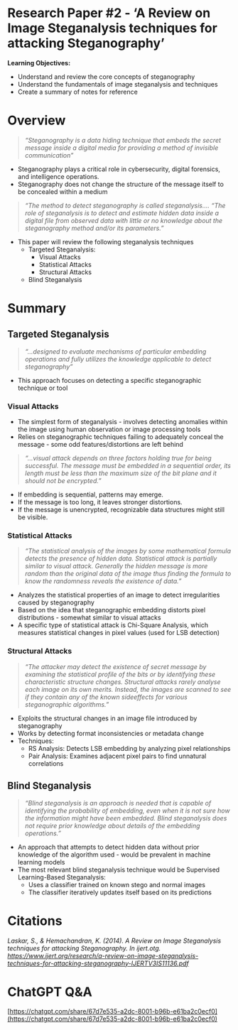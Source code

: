 # Research Paper #2 - ‘A Review on Image Steganalysis techniques for attacking Steganography’

**Learning Objectives:**

- Understand and review the core concepts of steganography
- Understand the fundamentals of image steganalysis and techniques
- Create a summary of notes for reference

# Overview

> *“Steganography is a data hiding technique that embeds the secret message inside a digital media for providing a method of invisible communication”*
> 
- Steganography plays a critical role in cybersecurity, digital forensics, and intelligence operations.
- Steganography does not change the structure of the message itself to be concealed within a medium

> *“The method to detect steganography is called steganalysis…. “The role of steganalysis is to detect and estimate hidden data inside a digital file from observed data with little or no knowledge about the steganography method and/or its parameters.”*
> 
- This paper will review the following steganalysis techniques
    - Targeted Steganalysis:
        - Visual Attacks
        - Statistical Attacks
        - Structural Attacks
    - Blind Steganalysis

# Summary

## Targeted Steganalysis

> *“…designed to evaluate mechanisms of particular embedding operations and fully utilizes the knowledge applicable to detect steganography”*
> 
- This approach focuses on detecting a specific steganographic technique or tool

### Visual Attacks

- The simplest form of steganalysis - involves detecting anomalies within the image using human observation or image processing tools
- Relies on steganographic techniques failing to adequately conceal the message - some odd features/distortions are left behind

> *“…visual attack depends on three factors holding true for being successful. The message must be embedded in a sequential order, its length must be less than the maximum size of the bit plane and it should not be encrypted.”*
> 
- If embedding is sequential, patterns may emerge.
- If the message is too long, it leaves stronger distortions.
- If the message is unencrypted, recognizable data structures might still be visible.

### Statistical Attacks

> *“The statistical analysis of the images by some mathematical formula detects the presence of hidden data. Statistical attack is partially similar to visual attack. Generally the hidden message is more random than the original data of the image thus finding the formula to know the randomness reveals the existence of data.”*
> 
- Analyzes the statistical properties of an image to detect irregularities caused by steganography
- Based on the idea that steganographic embedding distorts pixel distributions - somewhat similar to visual attacks
- A specific type of statistical attack is Chi-Square Analysis, which measures statistical changes in pixel values (used for LSB detection)

### Structural Attacks

> *“The attacker may detect the existence of secret message by examining the statistical profile of the bits or by identifying these characteristic structure changes. Structural attacks rarely analyse each image on its own merits. Instead, the images are scanned to see if they contain any of the known sideeffects for various steganographic algorithms.”*
> 
- Exploits the structural changes in an image file introduced by steganography
- Works by detecting format inconsistencies or metadata change
- Techniques:
    - RS Analysis: Detects LSB embedding by analyzing pixel relationships
    - Pair Analysis:  Examines adjacent pixel pairs to find unnatural correlations

## Blind Steganalysis

> *“Blind steganalysis is an approach is needed that is capable of identifying the probability of embedding, even when it is not sure how the information might have been embedded. Blind steganalysis does not require prior knowledge about details of the embedding operations.”*
> 
- An approach that attempts to detect hidden data without prior knowledge of the algorithm used - would be prevalent in machine learning models
- The most relevant blind steganalysis technique would be Supervised Learning-Based Steganalysis:
    - Uses a classifier trained on known stego and normal images
    - The classifier iteratively updates itself based on its predictions

# Citations

*Laskar, S., & Hemachandran, K. (2014). A Review on Image Steganalysis techniques for attacking Steganography. In ijert.otg. https://www.ijert.org/research/a-review-on-image-steganalysis-techniques-for-attacking-steganography-IJERTV3IS11136.pdf*

# ChatGPT Q&A

[https://chatgpt.com/share/67d7e535-a2dc-8001-b96b-e61ba2c0ecf0](https://chatgpt.com/share/67d7e535-a2dc-8001-b96b-e61ba2c0ecf0)